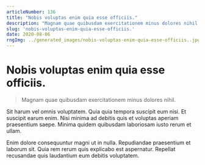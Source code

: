 ```yaml
---
articleNumber: 136
title: "Nobis voluptas enim quia esse officiis."
description: "Magnam quae quibusdam exercitationem minus dolores nihil."
slug: 'nobis-voluptas-enim-quia-esse-officiis.'
date: 2020-08-06
rngImg: ../generated_images/nobis-voluptas-enim-quia-esse-officiis..jpg
---
```


# Nobis voluptas enim quia esse officiis.

> Magnam quae quibusdam exercitationem minus dolores nihil.

Sit harum vel omnis voluptatem. Quia quia tempora suscipit eum nisi. Et suscipit earum enim. Nisi minima ad debitis quis et voluptas aperiam praesentium saepe. Minima quidem quibusdam laboriosam iusto rerum et ullam.
 Enim dolore consequuntur magni ut in nulla. Repudiandae praesentium et laborum sit. Quia rem rerum quis explicabo est aspernatur. Repellat recusandae quis laudantium eum debitis voluptatem.
